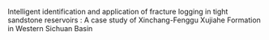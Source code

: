 Intelligent identification and application of fracture logging in tight sandstone reservoirs : A case study of Xinchang-Fenggu Xujiahe Formation in Western Sichuan Basin
